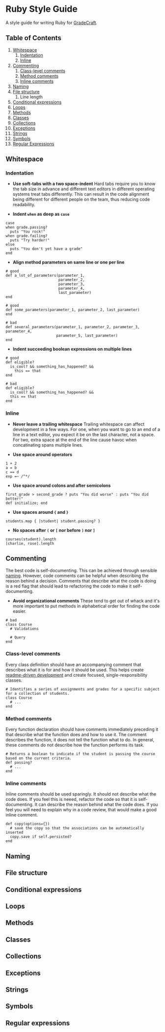 Ruby Style Guide
================

A style guide for writing Ruby for [GradeCraft](http://gradecraft.com).

## Table of Contents

1. [Whitespace](#whitespace)
   1. [Indentation](#indentation)
   1. [Inline](#inline)
1. [Commenting](#commenting)
   1. [Class-level comments](#class-level-comments)
   1. [Method comments](#method-comments)
   1. [Inline comments](#inline-comments)
1. [Naming](#naming)
1. [File structure](#file-structure)
   1. Line length
1. [Conditional expressions](#conditional-expressions)
1. [Loops](#loops)
1. [Methods](#methods)
1. [Classes](#classes)
1. [Collections](#collections)
1. [Exceptions](#exceptions)
1. [Strings](#string)
1. [Symbols](#symbols)
1. [Regular Expressions](#regular-expressions)

## Whitespace

### Indentation

* **Use soft-tabs with a two space-indent** Hard tabs require you to know the tab size in advance and different text editors in different operating systems treat tabs differently. This can result in the code alignment being different for different people on the team, thus reducing code readability.

* **Indent `when` as deep as `case`**

```
case
when grade.passing?
  puts "You rock!"
when grade.failing?
  puts "Try harder!"
else
  puts "You don't yet have a grade"
end
```

* **Align method parameters on same line or one per line**

```
# good
def a_lot_of_parameters(parameter_1,
                        parameter_2,
                        parameter_3,
                        parameter_4,
                        last_parameter)
end

# good
def some_parameters(parameter_1, parameter_2, last_parameter)
end

# bad
def several_parameters(parameter_1, parameter_2, parameter_3, parameter_4,
                       parameter_5, last_parameter)
end
```

* **Indent succeeding boolean expressions on multiple lines**

```
# good
def eligible?
  is_cool? && something_has_happened? &&
    this == that
end

# bad
def eligible?
  is_cool? && something_has_happened? &&
  this == that
end
```

### Inline

* **Never leave a trailing whitespace** Trailing whitespace can affect development in a few ways. For one, when you want to go to an end of a line in a text editor, you expect it be on the last character, not a space. For two, extra space at the end of the line cause havoc when concatinating spans multiple lines.

* **Use space around operators**

```
1 + 2
a = b
c == d
exp =~ /^*/
```

* **Use space around colons and after semicolons**

```
first_grade > second_grade ? puts "You did worse" : puts "You did better!"
def initialize; end
```

* **Use spaces around `{` and `}`**

```
students.map { |student| student.passing? }
```

* **No spaces after `(` or `[` nor before `)` nor `]`**

```
courses(student).length
[charlie, rose].length
```

## Commenting

The best code is self-documenting. This can be achieved through sensible [naming](#naming). However, code comments can be helpful when describing the reason behind a decision. Comments that describe what the code is doing is a red flag that should lead to refactoring the code to make it self-documenting.

* **Avoid organizational comments** These tend to get out of whack and it's more important to put methods in alphabetical order for finding the code easier.

```
# bad
class Course
  # Validations

  # Query
end
```

### Class-level comments

Every class definition should have an accompanying comment that describes what it is for and how it should be used. This helps create [readme-driven development](http://tom.preston-werner.com/2010/08/23/readme-driven-development.html) and create focused, single-responsibility classes.

```
# Identifies a series of assignments and grades for a specific subject for a collection of students.
class Course
  # ...
end
```

### Method comments

Every function declaration should have comments immediately preceding it that describe what the function does and how to use it. The comment describes the function, it does not tell the function what to do. In general, these comments do not describe how the function performs its task.

```
# Returns a boolean to indicate if the student is passing the course based on the current criteria.
def passing?
  # ...
end
```

### Inline comments

Inline comments should be used sparingly. It should not describe what the code does. If you feel this is neeed, refactor the code so that it is self-documenting. It can describe the reason behind what the code does. If you feel you will need to explain why in a code review, that would make a good inline comment.

```
def copy(options={})
  # save the copy so that the associations can be automatically inserted
  copy.save if self.persisted?
end
```

## Naming

## File structure

## Conditional expressions

## Loops

## Methods

## Classes

## Collections

## Exceptions

## Strings

## Symbols

## Regular expressions
